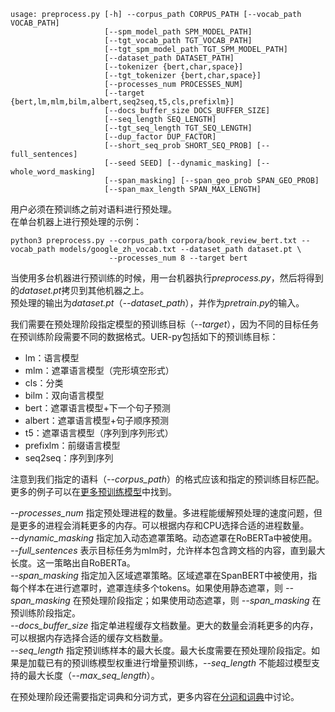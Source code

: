 ```
usage: preprocess.py [-h] --corpus_path CORPUS_PATH [--vocab_path VOCAB_PATH]
                     [--spm_model_path SPM_MODEL_PATH]
                     [--tgt_vocab_path TGT_VOCAB_PATH]
                     [--tgt_spm_model_path TGT_SPM_MODEL_PATH]
                     [--dataset_path DATASET_PATH]
                     [--tokenizer {bert,char,space}]
                     [--tgt_tokenizer {bert,char,space}]
                     [--processes_num PROCESSES_NUM]
                     [--target {bert,lm,mlm,bilm,albert,seq2seq,t5,cls,prefixlm}]
                     [--docs_buffer_size DOCS_BUFFER_SIZE]
                     [--seq_length SEQ_LENGTH]
                     [--tgt_seq_length TGT_SEQ_LENGTH]
                     [--dup_factor DUP_FACTOR]
                     [--short_seq_prob SHORT_SEQ_PROB] [--full_sentences]
                     [--seed SEED] [--dynamic_masking] [--whole_word_masking]
                     [--span_masking] [--span_geo_prob SPAN_GEO_PROB]
                     [--span_max_length SPAN_MAX_LENGTH]
```
用户必须在预训练之前对语料进行预处理。 <br>
在单台机器上进行预处理的示例：
```
python3 preprocess.py --corpus_path corpora/book_review_bert.txt --vocab_path models/google_zh_vocab.txt --dataset_path dataset.pt \
                      --processes_num 8 --target bert
```
当使用多台机器进行预训练的时候，用一台机器执行*preprocess.py*，然后将得到的*dataset.pt*拷贝到其他机器之上。 <br>
预处理的输出为*dataset.pt*（*--dataset_path*），并作为*pretrain.py*的输入。 <br>


我们需要在预处理阶段指定模型的预训练目标（*--target*），因为不同的目标任务在预训练阶段需要不同的数据格式。UER-py包括如下的预训练目标：
- lm：语言模型
- mlm：遮罩语言模型（完形填空形式）
- cls：分类
- bilm：双向语言模型
- bert：遮罩语言模型+下一个句子预测
- albert：遮罩语言模型+句子顺序预测
- t5：遮罩语言模型（序列到序列形式）
- prefixlm：前缀语言模型
- seq2seq：序列到序列

注意到我们指定的语料（*--corpus_path*）的格式应该和指定的预训练目标匹配。更多的例子可以在[更多预训练模型](https://github.com/dbiir/UER-py/wiki/更多预训练模型)中找到。

*--processes_num* 指定预处理进程的数量。多进程能缓解预处理的速度问题，但是更多的进程会消耗更多的内存。可以根据内存和CPU选择合适的进程数量。 <br>
*--dynamic_masking* 指定加入动态遮罩策略。动态遮罩在RoBERTa中被使用。 <br>
*--full_sentences* 表示目标任务为mlm时，允许样本包含跨文档的内容，直到最大长度。这一策略出自RoBERTa。 <br>
*--span_masking* 指定加入区域遮罩策略。区域遮罩在SpanBERT中被使用，指每个样本在进行遮罩时，遮罩连续多个tokens。如果使用静态遮罩，则 *--span_masking* 在预处理阶段指定；如果使用动态遮罩，则 *--span_masking* 在预训练阶段指定。 <br>
*--docs_buffer_size* 指定单进程缓存文档数量。更大的数量会消耗更多的内存，可以根据内存选择合适的缓存文档数量。 <br>
*--seq_length* 指定预训练样本的最大长度。最大长度需要在预处理阶段指定。如果是加载已有的预训练模型权重进行增量预训练，*--seq_length* 不能超过模型支持的最大长度（*--max_seq_length*）。 <br>

在预处理阶段还需要指定词典和分词方式，更多内容在[分词和词典](https://github.com/dbiir/UER-py/wiki/分词和词典)中讨论。
